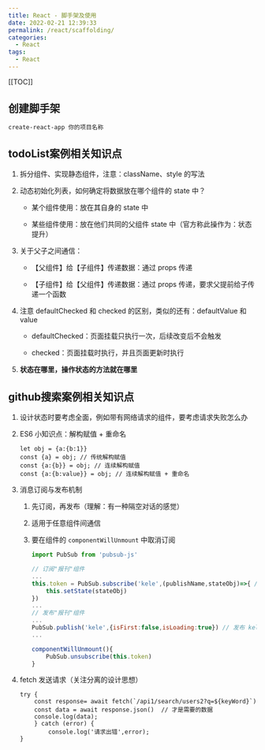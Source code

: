 ```yaml
---
title: React - 脚手架及使用
date: 2022-02-21 12:39:33
permalink: /react/scaffolding/
categories:
  - React
tags:
  - React
---
```


[[TOC]]



## 创建脚手架

```sh
create-react-app 你的项目名称
```


## todoList案例相关知识点

1. 拆分组件、实现静态组件，注意：className、style 的写法

2. 动态初始化列表，如何确定将数据放在哪个组件的 state 中？

    - 某个组件使用：放在其自身的 state 中

    - 某些组件使用：放在他们共同的父组件 state 中（官方称此操作为：状态提升）

3. 关于父子之间通信：
    
    - 【父组件】给【子组件】传递数据：通过 props 传递
    
    - 【子组件】给【父组件】传递数据：通过 props 传递，要求父提前给子传递一个函数
    
4. 注意 defaultChecked 和 checked 的区别，类似的还有：defaultValue 和 value
    
    - defaultChecked：页面挂载只执行一次，后续改变后不会触发
    
    - checked：页面挂载时执行，并且页面更新时执行
    
5. **状态在哪里，操作状态的方法就在哪里**


## github搜索案例相关知识点

1. 设计状态时要考虑全面，例如带有网络请求的组件，要考虑请求失败怎么办

2. ES6 小知识点：解构赋值 + 重命名

    ```JS
    let obj = {a:{b:1}}
    const {a} = obj; // 传统解构赋值
    const {a:{b}} = obj; // 连续解构赋值
    const {a:{b:value}} = obj; // 连续解构赋值 + 重命名
    ```

3. 消息订阅与发布机制

    1. 先订阅，再发布（理解：有一种隔空对话的感觉）

    2. 适用于任意组件间通信

    3. 要在组件的 `componentWillUnmount` 中取消订阅

        ```js
        import PubSub from 'pubsub-js'
        
        // 订阅"报刊"组件
        ...
        this.token = PubSub.subscribe('kele',(publishName,stateObj)=>{ // 订阅 kele 的"报刊"
            this.setState(stateObj)
        })
        ...
        // 发布"报刊"组件
        ...
        PubSub.publish('kele',{isFirst:false,isLoading:true}) // 发布 kele 的"报刊"
        ...
        
        componentWillUnmount(){
            PubSub.unsubscribe(this.token)
        }
        ```

4. fetch 发送请求（关注分离的设计思想）

    ```JS
    try {
        const response= await fetch(`/api1/search/users2?q=${keyWord}`)
        const data = await response.json()  // 才是需要的数据
        console.log(data);
        } catch (error) {
        	console.log('请求出错',error);
    }
    ```

